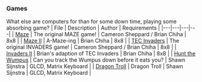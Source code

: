 ### Games
What else are computers for than for some down time, playing some absorbing game?
| File | Description | Author | Requirements |
|---|---|---|---|
| [Maze](maze.md) | The original MAZE game! | Cameron Sheppard / Brian Chiha | 8x8 |
| [Maze II](maze2.md) | A-Maze-ing | Brian Chiha | 8x8 |
| [TEC Invaders](invaders.md) | The original INVADERS game! | Cameron Sheppard / Brian Chiha | 8x8 |
| [Invaders II](invaders2.md) | Brian's adaption of TEC Invaders | Brian Chiha | 8x8 |
| [Hunt the Wumpus](wumpus.md) | Can you track the Wumpus down before it eats you? | Shawn Sijnstra | GLCD, Matrix Keyboard |
| [Dragon Troll](dragon-troll.md) | Dragon Troll | Shawn Sijnstra | GLCD, Matrix Keyboard |

